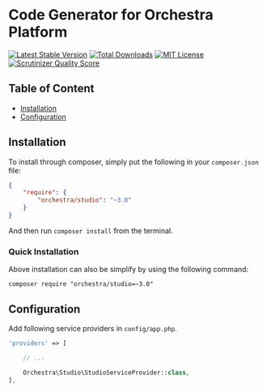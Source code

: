 Code Generator for Orchestra Platform
==============

[![Latest Stable Version](https://img.shields.io/github/release/orchestral/studio.svg?style=flat-square)](https://packagist.org/packages/orchestra/studio)
[![Total Downloads](https://img.shields.io/packagist/dt/orchestra/studio.svg?style=flat-square)](https://packagist.org/packages/orchestra/studio)
[![MIT License](https://img.shields.io/packagist/l/orchestra/studio.svg?style=flat-square)](https://packagist.org/packages/orchestra/studio)
[![Scrutinizer Quality Score](https://img.shields.io/scrutinizer/g/orchestral/studio/3.2.svg?style=flat-square)](https://scrutinizer-ci.com/g/orchestral/studio/)

## Table of Content

* [Installation](#installation)
* [Configuration](#configuration)

## Installation

To install through composer, simply put the following in your `composer.json` file:

```json
{
    "require": {
        "orchestra/studio": "~3.0"
    }
}
```

And then run `composer install` from the terminal.

### Quick Installation

Above installation can also be simplify by using the following command:

    composer require "orchestra/studio=~3.0"

## Configuration

Add following service providers in `config/app.php`.

```php
'providers' => [

    // ...

    Orchestra\Studio\StudioServiceProvider::class,
],
```
